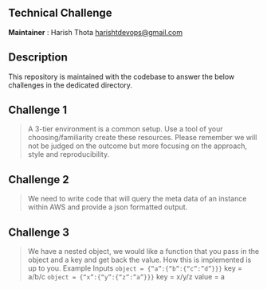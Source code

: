 ## Technical Challenge

**Maintainer** : Harish Thota <harishtdevops@gmail.com>

## Description
 This repository is maintained with the codebase to  answer the below challenges in the dedicated directory.


## Challenge 1
> A 3-tier environment is a common setup. Use a tool of your choosing/familiarity create these resources. Please remember we will not be judged on the outcome but more focusing on the approach, style and reproducibility.

## Challenge 2
> We need to write code that will query the meta data of an instance within AWS and provide a json formatted output. 


## Challenge 3
> We have a nested object, we would like a function that you pass in the object and a key and get back the value. How this is implemented is up to you.
> Example Inputs
> `object = {“a”:{“b”:{“c”:”d”}}}`
> key = a/b/c
> `object = {“x”:{“y”:{“z”:”a”}}}`
> key = x/y/z
> value = a
